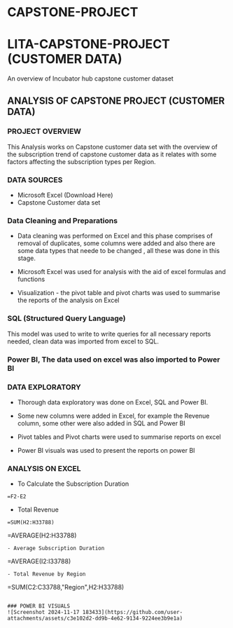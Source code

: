# CAPSTONE-PROJECT

# LITA-CAPSTONE-PROJECT (CUSTOMER DATA)

An overview of Incubator hub capstone customer dataset 

## ANALYSIS OF CAPSTONE PROJECT (CUSTOMER DATA)

### PROJECT OVERVIEW

This Analysis works on Capstone customer data set with the overview of the subscription trend of capstone customer data as it relates with some factors affecting the subscription types per Region.

### DATA SOURCES
- Microsoft Excel (Download Here)
- Capstone Customer data set

### Data Cleaning and Preparations

- Data cleaning was performed on Excel and this phase comprises of removal of duplicates, some columns were added and also there are some data types that neede to be changed , all these was done in this stage.

- Microsoft Excel was used for analysis with the aid of excel formulas and functions

- Visualization - the pivot table and pivot charts was used to summarise the reports of the analysis on Excel

### SQL (Structured Query Language)
This model was used to write to write queries for all necessary reports needed, clean data was imported from excel to SQL.

### Power BI, The data used on excel was also imported to Power BI

### DATA EXPLORATORY 
- Thorough data exploratory was done on Excel, SQL and Power BI.

- Some new columns were added in Excel, for example the Revenue column, some other were also added in SQL and Power BI

- Pivot tables and Pivot charts were used to summarise reports on excel

- Power BI visuals was used to present the reports on  power BI

### ANALYSIS ON EXCEL
- To Calculate the Subscription Duration
```
=F2-E2
```
- Total Revenue
```
=SUM(H2:H33788)
```
=AVERAGE(H2:H33788)
```
- Average Subscription Duration
```
=AVERAGE(I2:I33788)
```
- Total Revenue by Region
```
=SUM(C2:C33788,"Region",H2:H33788)
```

### POWER BI VISUALS
![Screenshot 2024-11-17 183433](https://github.com/user-attachments/assets/c3e102d2-dd9b-4e62-9134-9224ee3b9e1a)

